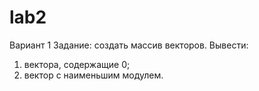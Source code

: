 # lab2
Вариант 1 
Задание: создать массив векторов. 
Вывести:
1) вектора, содержащие 0;
2) вектор с наименьшим модулем.
